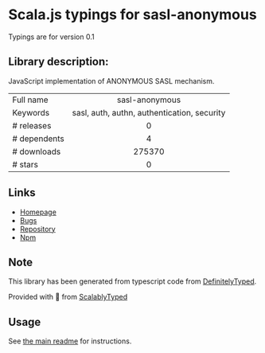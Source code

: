 
# Scala.js typings for sasl-anonymous

Typings are for version 0.1

## Library description:
JavaScript implementation of ANONYMOUS SASL mechanism.

|                    |                 |
| ------------------ | :-------------: |
| Full name          | sasl-anonymous |
| Keywords           | sasl, auth, authn, authentication, security |
| # releases         | 0 |
| # dependents       | 4 |
| # downloads        | 275370 |
| # stars            | 0 |

## Links
- [Homepage](https://github.com/jaredhanson/js-sasl-anonymous#readme)
- [Bugs](http://github.com/jaredhanson/js-sasl-anonymous/issues)
- [Repository](https://github.com/jaredhanson/js-sasl-anonymous)
- [Npm](https://www.npmjs.com/package/sasl-anonymous)
    


## Note
This library has been generated from typescript code from [DefinitelyTyped](https://definitelytyped.org).

Provided with :purple_heart: from [ScalablyTyped](https://github.com/oyvindberg/ScalablyTyped)

## Usage
See [the main readme](../../readme.md) for instructions.


